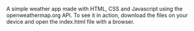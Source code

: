 A simple weather app made with HTML, CSS and Javascript using the openweathermap.org API.
To see it in action, download the files on your device and open the index.html file with a browser.
